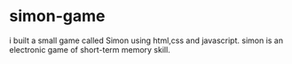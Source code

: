 # simon-game
i built a small game called Simon using html,css and javascript.
simon is an electronic game of short-term memory skill.
